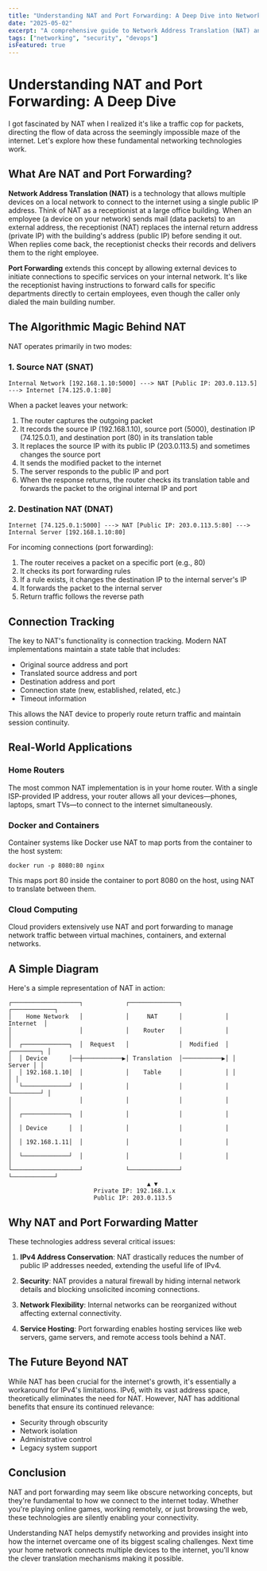 ```yaml
---
title: "Understanding NAT and Port Forwarding: A Deep Dive into Network Address Translation"
date: "2025-05-02"
excerpt: "A comprehensive guide to Network Address Translation (NAT) and port forwarding, explaining how these technologies enable internet connectivity and network security."
tags: ["networking", "security", "devops"]
isFeatured: true
---
```


# Understanding NAT and Port Forwarding: A Deep Dive

I got fascinated by NAT when I realized it's like a traffic cop for packets, directing the flow of data across the seemingly impossible maze of the internet. Let's explore how these fundamental networking technologies work.

## What Are NAT and Port Forwarding?

**Network Address Translation (NAT)** is a technology that allows multiple devices on a local network to connect to the internet using a single public IP address. Think of NAT as a receptionist at a large office building. When an employee (a device on your network) sends mail (data packets) to an external address, the receptionist (NAT) replaces the internal return address (private IP) with the building's address (public IP) before sending it out. When replies come back, the receptionist checks their records and delivers them to the right employee.

**Port Forwarding** extends this concept by allowing external devices to initiate connections to specific services on your internal network. It's like the receptionist having instructions to forward calls for specific departments directly to certain employees, even though the caller only dialed the main building number.

## The Algorithmic Magic Behind NAT

NAT operates primarily in two modes:

### 1. Source NAT (SNAT)

```
Internal Network [192.168.1.10:5000] ---> NAT [Public IP: 203.0.113.5] ---> Internet [74.125.0.1:80]
```

When a packet leaves your network:
1. The router captures the outgoing packet
2. It records the source IP (192.168.1.10), source port (5000), destination IP (74.125.0.1), and destination port (80) in its translation table
3. It replaces the source IP with its public IP (203.0.113.5) and sometimes changes the source port
4. It sends the modified packet to the internet
5. The server responds to the public IP and port
6. When the response returns, the router checks its translation table and forwards the packet to the original internal IP and port

### 2. Destination NAT (DNAT)

```
Internet [74.125.0.1:5000] ---> NAT [Public IP: 203.0.113.5:80] ---> Internal Server [192.168.1.10:80]
```

For incoming connections (port forwarding):
1. The router receives a packet on a specific port (e.g., 80)
2. It checks its port forwarding rules
3. If a rule exists, it changes the destination IP to the internal server's IP
4. It forwards the packet to the internal server
5. Return traffic follows the reverse path

## Connection Tracking

The key to NAT's functionality is connection tracking. Modern NAT implementations maintain a state table that includes:

- Original source address and port
- Translated source address and port
- Destination address and port
- Connection state (new, established, related, etc.)
- Timeout information

This allows the NAT device to properly route return traffic and maintain session continuity.

## Real-World Applications

### Home Routers

The most common NAT implementation is in your home router. With a single ISP-provided IP address, your router allows all your devices—phones, laptops, smart TVs—to connect to the internet simultaneously.

### Docker and Containers

Container systems like Docker use NAT to map ports from the container to the host system:

```
docker run -p 8080:80 nginx
```

This maps port 80 inside the container to port 8080 on the host, using NAT to translate between them.

### Cloud Computing

Cloud providers extensively use NAT and port forwarding to manage network traffic between virtual machines, containers, and external networks.

## A Simple Diagram

Here's a simple representation of NAT in action:

```
┌───────────────────┐            ┌──────────────┐            ┌────────────┐
│    Home Network   │            │     NAT      │            │  Internet  │
│                   │            │    Router    │            │            │
│  ┌─────────────┐  │  Request   │              │  Modified  │ ┌────────┐ │
│  │ Device      │──┼───────────▶│ Translation  │───────────▶│ │ Server │ │
│  │ 192.168.1.10│  │            │    Table     │            │ │        │ │
│  └─────────────┘  │            │              │            │ └────────┘ │
│                   │            │              │            │            │
│  ┌─────────────┐  │            │              │            │            │
│  │ Device      │  │            │              │            │            │
│  │ 192.168.1.11│  │            │              │            │            │
│  └─────────────┘  │            │              │            │            │
└───────────────────┘            └──────────────┘            └────────────┘
                                       ▲ ▼
                        Private IP: 192.168.1.x
                        Public IP: 203.0.113.5
```

## Why NAT and Port Forwarding Matter

These technologies address several critical issues:

1. **IPv4 Address Conservation**: NAT drastically reduces the number of public IP addresses needed, extending the useful life of IPv4.

2. **Security**: NAT provides a natural firewall by hiding internal network details and blocking unsolicited incoming connections.

3. **Network Flexibility**: Internal networks can be reorganized without affecting external connectivity.

4. **Service Hosting**: Port forwarding enables hosting services like web servers, game servers, and remote access tools behind a NAT.

## The Future Beyond NAT

While NAT has been crucial for the internet's growth, it's essentially a workaround for IPv4's limitations. IPv6, with its vast address space, theoretically eliminates the need for NAT. However, NAT has additional benefits that ensure its continued relevance:

- Security through obscurity
- Network isolation
- Administrative control
- Legacy system support

## Conclusion

NAT and port forwarding may seem like obscure networking concepts, but they're fundamental to how we connect to the internet today. Whether you're playing online games, working remotely, or just browsing the web, these technologies are silently enabling your connectivity.

Understanding NAT helps demystify networking and provides insight into how the internet overcame one of its biggest scaling challenges. Next time your home network connects multiple devices to the internet, you'll know the clever translation mechanisms making it possible. 
